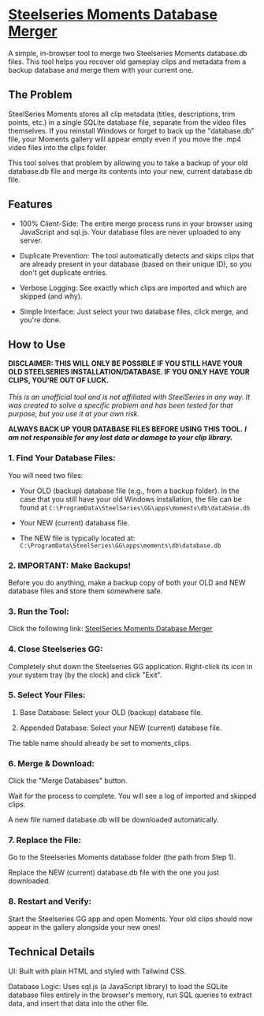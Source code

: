 # [Steelseries Moments Database Merger](https://rascaloons.github.io/SteelSeries-Moments-Database-Merger/)

A simple, in-browser tool to merge two Steelseries Moments database.db files. This tool helps you recover old gameplay clips and metadata from a backup database and merge them with your current one.

## The Problem

SteelSeries Moments stores all clip metadata (titles, descriptions, trim points, etc.) in a single SQLite database file, separate from the video files themselves. If you reinstall Windows or forget to back up the "database.db" file, your Moments gallery will appear empty even if you move the .mp4 video files into the clips folder.

This tool solves that problem by allowing you to take a backup of your old database.db file and merge its contents into your new, current database.db file.

## Features

- 100% Client-Side: The entire merge process runs in your browser using JavaScript and sql.js. Your database files are never uploaded to any server.

- Duplicate Prevention: The tool automatically detects and skips clips that are already present in your database (based on their unique ID), so you don't get duplicate entries.

- Verbose Logging: See exactly which clips are imported and which are skipped (and why).

- Simple Interface: Just select your two database files, click merge, and you're done.

## How to Use

**DISCLAIMER: THIS WILL ONLY BE POSSIBLE IF YOU STILL HAVE YOUR OLD STEELSERIES INSTALLATION/DATABASE. IF YOU ONLY HAVE YOUR CLIPS, YOU'RE OUT OF LUCK.**\
\
*This is an unofficial tool and is not affiliated with SteelSeries in any way. It was created to solve a specific problem and has been tested for that purpose, but you use it at your own risk.*

**ALWAYS BACK UP YOUR DATABASE FILES BEFORE USING THIS TOOL.** ***I am not responsible for any lost data or damage to your clip library.***

### 1. Find Your Database Files:
You will need two files:

- Your OLD (backup) database file (e.g., from a backup folder). In the case that you still have your old Windows installation, the file can be found at `C:\ProgramData\SteelSeries\GG\apps\moments\db\database.db`

- Your NEW (current) database file.

- The NEW file is typically located at: `C:\ProgramData\SteelSeries\GG\apps\moments\db\database.db`

### 2. IMPORTANT: Make Backups!

Before you do anything, make a backup copy of both your OLD and NEW database files and store them somewhere safe.

### 3. Run the Tool:

Click the following link: [SteelSeries Moments Database Merger](https://rascaloons.github.io/SteelSeries-Moments-Database-Merger/)

### 4. Close Steelseries GG:

Completely shut down the Steelseries GG application. Right-click its icon in your system tray (by the clock) and click "Exit".

### 5. Select Your Files:

1. Base Database: Select your OLD (backup) database file.

2. Appended Database: Select your NEW (current) database file.

The table name should already be set to moments_clips.

### 6. Merge & Download:

Click the "Merge Databases" button.

Wait for the process to complete. You will see a log of imported and skipped clips.

A new file named database.db will be downloaded automatically.

### 7. Replace the File:

Go to the Steelseries Moments database folder (the path from Step 1).

Replace the NEW (current) database.db file with the one you just downloaded.

### 8. Restart and Verify:

Start the Steelseries GG app and open Moments. Your old clips should now appear in the gallery alongside your new ones!

## Technical Details

UI: Built with plain HTML and styled with Tailwind CSS.

Database Logic: Uses sql.js (a JavaScript library) to load the SQLite database files entirely in the browser's memory, run SQL queries to extract data, and insert that data into the other file.
